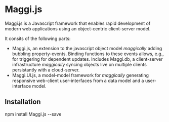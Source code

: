 Maggi.js
========

Maggi.js is a Javascript framework that enables rapid development of modern web applications using an object-centric client-server model.

It consits of the following parts:

* Maggi.js, an extension to the javascript object model *maggically* adding bubbling property-events. Binding functions to these events allows, e.g., for triggering for dependent updates.
  Includes Maggi.db, a client-server infrastructure *maggically* syncing objects live on multiple clients persistantly with a cloud-server.
* Maggi.UI.js, a model-model framework for *maggically* generating responsive web-client user-interfaces from a data model and a user-interface model.

## Installation

  npm install Maggi.js --save
